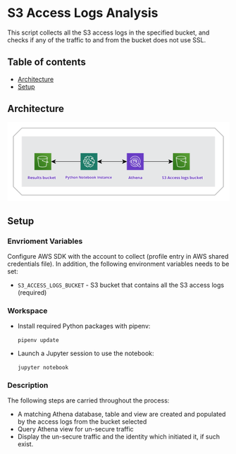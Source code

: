 # S3 Access Logs Analysis
This script collects all the S3 access logs in the specified bucket, and checks if any of the traffic to and from the 
bucket does not use SSL.

## Table of contents
* [Architecture](#architecture)
* [Setup](#setup)

## Architecture

![Alt text](assets/arch.png?raw=true "Architecture")

## Setup

### Envrioment Variables
Configure AWS SDK with the account to collect (profile entry in AWS shared credentials file).
In addition, the following environment variables needs to be set:

* `S3_ACCESS_LOGS_BUCKET` - S3 bucket that contains all the S3 access logs (required)

### Workspace
* Install required Python packages with pipenv:

   `pipenv update`

* Launch a Jupyter session to use the notebook:

   `jupyter notebook`

### Description

The following steps are carried throughout the process:

* A matching Athena database, table and view are created and populated by the access logs from the bucket selected
* Query Athena view for un-secure traffic
* Display the un-secure traffic and the identity which initiated it, if such exist.
